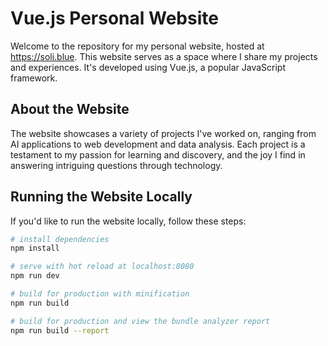 # Vue.js Personal Website

Welcome to the repository for my personal website, hosted at https://soli.blue. This website serves as a space where I share my projects and experiences. It's developed using Vue.js, a popular JavaScript framework.

## About the Website

The website showcases a variety of projects I've worked on, ranging from AI applications to web development and data analysis. Each project is a testament to my passion for learning and discovery, and the joy I find in answering intriguing questions through technology.

## Running the Website Locally

If you'd like to run the website locally, follow these steps:

``` bash
# install dependencies
npm install

# serve with hot reload at localhost:8080
npm run dev

# build for production with minification
npm run build

# build for production and view the bundle analyzer report
npm run build --report